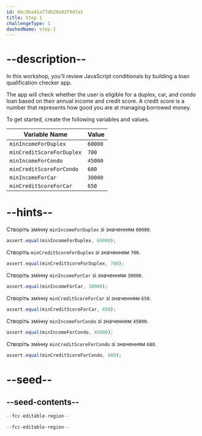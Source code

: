 ```yaml
---
id: 66c8ba41a77db20a93f9d7a1
title: Step 1
challengeType: 1
dashedName: step-1
---
```


# --description--

In this workshop, you'll review JavaScript conditionals by building a loan qualification checker app.

The app will check whether the user is eligible for a duplex, car, and condo loan based on their annual income and credit score. A credit score is a number that represents how good you are at managing borrowed money.

To get started, create the following variables and values.

| Variable Name             | Value   |
| ------------------------- | ------- |
| `minIncomeForDuplex`      | `60000` |
| `minCreditScoreForDuplex` | `700`   |
| `minIncomeForCondo`       | `45000` |
| `minCreditScoreForCondo`  | `680`   |
| `minIncomeForCar`         | `30000` |
| `minCreditScoreForCar`    | `650`   |

# --hints--

Створіть змінну `minIncomeForDuplex` зі значенням `60000`.

```js
assert.equal(minIncomeForDuplex, 60000);
```

Створіть `minCreditScoreForDuplex` зі значенням `700`.

```js
assert.equal(minCreditScoreForDuplex, 700);
```

Створіть змінну `minIncomeForCar` зі значенням `30000`.

```js
assert.equal(minIncomeForCar, 30000);
```

Створіть змінну `minCreditScoreForCar` зі значенням `650`.

```js
assert.equal(minCreditScoreForCar, 650);
```

Створіть змінну `minIncomeForCondo` зі значенням `45000`.

```js
assert.equal(minIncomeForCondo, 45000);
```

Створіть змінну `minCreditScoreForCondo` зі значенням `680`.

```js
assert.equal(minCreditScoreForCondo, 680);
```

# --seed--

## --seed-contents--

```js
--fcc-editable-region--

--fcc-editable-region--
```
